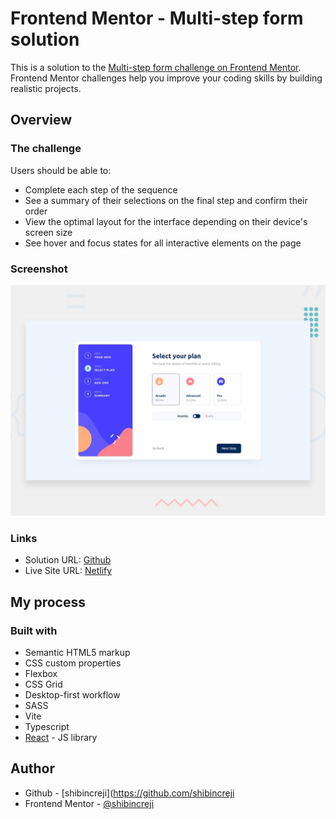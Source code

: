 # Frontend Mentor - Multi-step form solution

This is a solution to the [Multi-step form challenge on Frontend Mentor](https://www.frontendmentor.io/challenges/multistep-form-YVAnSdqQBJ). Frontend Mentor challenges help you improve your coding skills by building realistic projects.

## Overview

### The challenge

Users should be able to:

-   Complete each step of the sequence
-   See a summary of their selections on the final step and confirm their order
-   View the optimal layout for the interface depending on their device's screen size
-   See hover and focus states for all interactive elements on the page

### Screenshot

![](./design/desktop-preview.jpg)

### Links

-   Solution URL: [Github](https://github.com/shibincreji/multi-step-form)
-   Live Site URL: [Netlify](https://adramelech-multi-step-form.netlify.app)

## My process

### Built with

-   Semantic HTML5 markup
-   CSS custom properties
-   Flexbox
-   CSS Grid
-   Desktop-first workflow
-   SASS
-   Vite
-   Typescript
-   [React](https://reactjs.org/) - JS library

## Author

-   Github - [shibincreji](https://github.com/shibincreji
-   Frontend Mentor - [@shibincreji](https://www.frontendmentor.io/profile/shibincreji)
